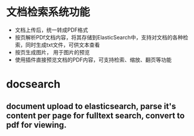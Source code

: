 # 文档检索系统功能
* 文档上传后，统一转成PDF格式
* 按页解析PDf文档内容，将其存储到ElasticSearch中，支持对文档的各种检索，同时生成txt文件，可供文本查看
* 按页生成图片， 用于图片的预览
* 使用插件直接预览文档的PDF内容，可支持检索、缩放、翻页等功能


# docsearch
## document upload to elasticsearch, parse it's content per page for fulltext search, convert to pdf for viewing.
